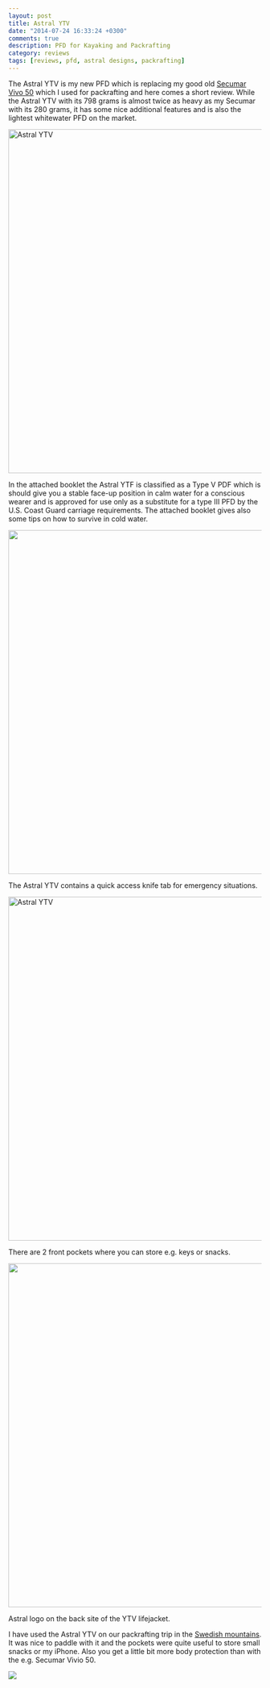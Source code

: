 ```yaml
---
layout: post
title: Astral YTV
date: "2014-07-24 16:33:24 +0300"
comments: true
description: PFD for Kayaking and Packrafting
category: reviews
tags: [reviews, pfd, astral designs, packrafting]
---
```


The Astral YTV is my new PFD which is replacing my good old <a href="http://www.packrafting-store.de/Safety/Secumar-Vivo-50::388.html" target="_blank">Secumar Vivo 50</a> which I used for packrafting and here comes a short review. While the Astral YTV with its 798 grams is almost twice as heavy as my Secumar with its 280 grams, it has some nice additional features and is also the lightest whitewater PFD on the market.
   
<a href="https://www.flickr.com/photos/90204224@N07/14547568237" title="Astral YTV"><img src="https://farm4.staticflickr.com/3899/14547568237_44d9c29d97_b.jpg" width="1024" height="683" alt="Astral YTV"></a><!--more-->
   
In the attached booklet the Astral YTF is classified as a Type V PDF which is should give you a stable face-up position in calm water for a conscious wearer and is approved for use only as a substitute for a type III PFD by the U.S. Coast Guard carriage requirements. The attached booklet gives also some tips on how to survive in cold water.
   
<a href="https://www.flickr.com/photos/90204224@N07/14547384619"><img src="https://farm4.staticflickr.com/3910/14547384619_caa0b16b89_b.jpg" width="1024" height="683"></a>
   
The Astral YTV contains a quick access knife tab for emergency situations.
   
<a href="https://www.flickr.com/photos/90204224@N07/14730852171" title="Astral YTV"><img src="https://farm4.staticflickr.com/3894/14730852171_c8f0f57367_b.jpg" width="1024" height="683" alt="Astral YTV"></a>
   
There are 2 front pockets where you can store e.g. keys or snacks.

<a href="https://www.flickr.com/photos/90204224@N07/15503233709"><img src="https://farm6.staticflickr.com/5607/15503233709_a5022364f4_b.jpg" width="1024" height="683"></a>
   
Astral logo on the back site of the YTV lifejacket.
  
I have used the Astral YTV on our packrafting trip in the <a href="http://www.hikeventures.com/packrafting-Njuoreatnu-Tornetrask-abisko/">Swedish mountains</a>. It was nice to paddle with it and the pockets were quite useful to store small snacks or my iPhone. Also you get a little bit more body protection than with the e.g. Secumar Vivio 50.
 
<a rel="nofollow" href="http://www.amazon.com/gp/product/B00BME05QC/ref=as_li_tl?ie=UTF8&camp=1789&creative=9325&creativeASIN=B00BME05QC&linkCode=as2&tag=hikeve-20&linkId=W7IGPBD6GYROYCR5"><img border="0" src="http://ws-na.amazon-adsystem.com/widgets/q?_encoding=UTF8&ASIN=B00BME05QC&Format=_SL250_&ID=AsinImage&MarketPlace=US&ServiceVersion=20070822&WS=1&tag=hikeve-20" ></a><img src="http://ir-na.amazon-adsystem.com/e/ir?t=hikeve-20&l=as2&o=1&a=B00BME05QC" width="1" height="1" border="0" alt="" style="border:none !important; margin:0px !important;" />
